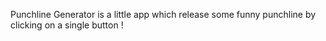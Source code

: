 Punchline Generator  is a little app which release some funny punchline by clicking on a single button !
